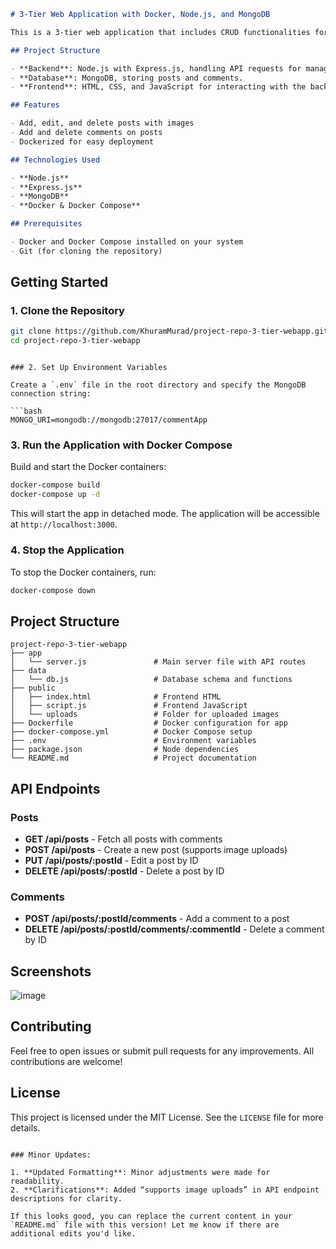 ```markdown
# 3-Tier Web Application with Docker, Node.js, and MongoDB

This is a 3-tier web application that includes CRUD functionalities for posts and comments. Users can create, read, update, and delete posts, as well as add comments on each post. The application is fully Dockerized and uses Node.js for the backend, MongoDB for the database, and Express.js for routing. Images uploaded with posts are stored in the application’s file system.

## Project Structure

- **Backend**: Node.js with Express.js, handling API requests for managing posts and comments.
- **Database**: MongoDB, storing posts and comments.
- **Frontend**: HTML, CSS, and JavaScript for interacting with the backend.

## Features

- Add, edit, and delete posts with images
- Add and delete comments on posts
- Dockerized for easy deployment

## Technologies Used

- **Node.js**
- **Express.js**
- **MongoDB**
- **Docker & Docker Compose**

## Prerequisites

- Docker and Docker Compose installed on your system
- Git (for cloning the repository)


```
## Getting Started

### 1. Clone the Repository

```bash
git clone https://github.com/KhuramMurad/project-repo-3-tier-webapp.git
cd project-repo-3-tier-webapp
```
```

### 2. Set Up Environment Variables

Create a `.env` file in the root directory and specify the MongoDB connection string:

```bash
MONGO_URI=mongodb://mongodb:27017/commentApp
```

### 3. Run the Application with Docker Compose

Build and start the Docker containers:

```bash
docker-compose build
docker-compose up -d
```

This will start the app in detached mode. The application will be accessible at `http://localhost:3000`.

### 4. Stop the Application

To stop the Docker containers, run:

```bash
docker-compose down
```

## Project Structure

```
project-repo-3-tier-webapp
├── app
│   └── server.js               # Main server file with API routes
├── data
│   └── db.js                   # Database schema and functions
├── public
│   ├── index.html              # Frontend HTML
│   ├── script.js               # Frontend JavaScript
│   └── uploads                 # Folder for uploaded images
├── Dockerfile                  # Docker configuration for app
├── docker-compose.yml          # Docker Compose setup
├── .env                        # Environment variables
├── package.json                # Node dependencies
└── README.md                   # Project documentation
```

## API Endpoints

### Posts

- **GET /api/posts** - Fetch all posts with comments
- **POST /api/posts** - Create a new post (supports image uploads)
- **PUT /api/posts/:postId** - Edit a post by ID
- **DELETE /api/posts/:postId** - Delete a post by ID

### Comments

- **POST /api/posts/:postId/comments** - Add a comment to a post
- **DELETE /api/posts/:postId/comments/:commentId** - Delete a comment by ID

## Screenshots

![image](https://github.com/user-attachments/assets/bc9f9952-4bb6-41c5-8a04-9fc287377b91)

## Contributing

Feel free to open issues or submit pull requests for any improvements. All contributions are welcome!

## License

This project is licensed under the MIT License. See the `LICENSE` file for more details.
```

### Minor Updates:

1. **Updated Formatting**: Minor adjustments were made for readability.
2. **Clarifications**: Added “supports image uploads” in API endpoint descriptions for clarity.

If this looks good, you can replace the current content in your `README.md` file with this version! Let me know if there are additional edits you'd like.
